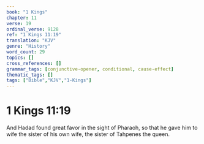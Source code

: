 ```yaml
---
book: "1 Kings"
chapter: 11
verse: 19
ordinal_verse: 9128
ref: "1 Kings 11:19"
translation: "KJV"
genre: "History"
word_count: 29
topics: []
cross_references: []
grammar_tags: [conjunctive-opener, conditional, cause-effect]
thematic_tags: []
tags: ["Bible","KJV","1-Kings"]
---
```


# 1 Kings 11:19

And Hadad found great favor in the sight of Pharaoh, so that he gave him to wife the sister of his own wife, the sister of Tahpenes the queen.

